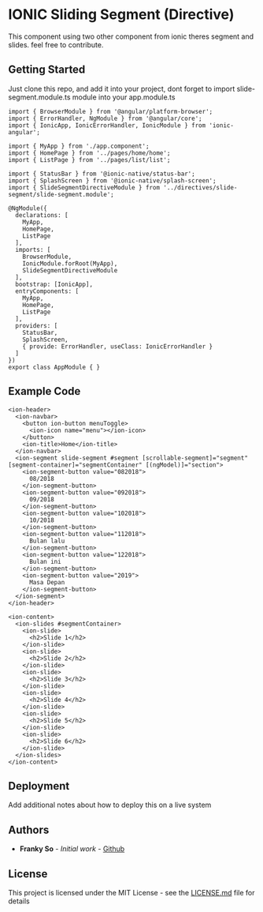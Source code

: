 # IONIC Sliding Segment (Directive)

This component using two other component from ionic theres segment and slides. feel free to contribute.

## Getting Started

Just clone this repo, and add it into your project, dont forget to import slide-segment.module.ts module into your app.module.ts

```
import { BrowserModule } from '@angular/platform-browser';
import { ErrorHandler, NgModule } from '@angular/core';
import { IonicApp, IonicErrorHandler, IonicModule } from 'ionic-angular';

import { MyApp } from './app.component';
import { HomePage } from '../pages/home/home';
import { ListPage } from '../pages/list/list';

import { StatusBar } from '@ionic-native/status-bar';
import { SplashScreen } from '@ionic-native/splash-screen';
import { SlideSegmentDirectiveModule } from '../directives/slide-segment/slide-segment.module';

@NgModule({
  declarations: [
    MyApp,
    HomePage,
    ListPage
  ],
  imports: [
    BrowserModule,
    IonicModule.forRoot(MyApp),
    SlideSegmentDirectiveModule
  ],
  bootstrap: [IonicApp],
  entryComponents: [
    MyApp,
    HomePage,
    ListPage
  ],
  providers: [
    StatusBar,
    SplashScreen,
    { provide: ErrorHandler, useClass: IonicErrorHandler }
  ]
})
export class AppModule { }

```

## Example Code
```
<ion-header>
  <ion-navbar>
    <button ion-button menuToggle>
      <ion-icon name="menu"></ion-icon>
    </button>
    <ion-title>Home</ion-title>
  </ion-navbar>
  <ion-segment slide-segment #segment [scrollable-segment]="segment" [segment-container]="segmentContainer" [(ngModel)]="section">
    <ion-segment-button value="082018">
      08/2018
    </ion-segment-button>
    <ion-segment-button value="092018">
      09/2018
    </ion-segment-button>
    <ion-segment-button value="102018">
      10/2018
    </ion-segment-button>
    <ion-segment-button value="112018">
      Bulan lalu
    </ion-segment-button>
    <ion-segment-button value="122018">
      Bulan ini
    </ion-segment-button>
    <ion-segment-button value="2019">
      Masa Depan
    </ion-segment-button>
  </ion-segment>
</ion-header>

<ion-content>
  <ion-slides #segmentContainer>
    <ion-slide>
      <h2>Slide 1</h2>
    </ion-slide>
    <ion-slide>
      <h2>Slide 2</h2>
    </ion-slide>
    <ion-slide>
      <h2>Slide 3</h2>
    </ion-slide>
    <ion-slide>
      <h2>Slide 4</h2>
    </ion-slide>
    <ion-slide>
      <h2>Slide 5</h2>
    </ion-slide>
    <ion-slide>
      <h2>Slide 6</h2>
    </ion-slide>
  </ion-slides>
</ion-content>
```

## Deployment

Add additional notes about how to deploy this on a live system

<!-- ## Built With

* [Dropwizard](http://www.dropwizard.io/1.0.2/docs/) - The web framework used
* [Maven](https://maven.apache.org/) - Dependency Management
* [ROME](https://rometools.github.io/rome/) - Used to generate RSS Feeds -->

<!-- ## Contributing

Please read [CONTRIBUTING.md](https://gist.github.com/PurpleBooth/b24679402957c63ec426) for details on our code of conduct, and the process for submitting pull requests to us.

## Versioning

We use [SemVer](http://semver.org/) for versioning. For the versions available, see the [tags on this repository](https://github.com/your/project/tags).  -->

## Authors

* **Franky So** - *Initial work* - [Github](https://github.com/frankyso)

## License

This project is licensed under the MIT License - see the [LICENSE.md](LICENSE.md) file for details